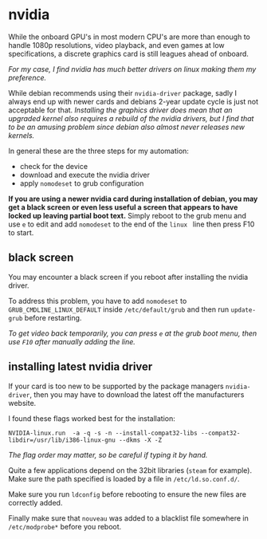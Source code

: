
# nvidia

While the onboard GPU's in most modern CPU's are more than enough to handle 1080p resolutions, video playback, and even games at low specifications, a discrete graphics card is still leagues ahead of onboard.

_For my case, I find nvidia has much better drivers on linux making them my preference._

While debian recommends using their `nvidia-driver` package, sadly I always end up with newer cards and debians 2-year update cycle is just not acceptable for that.  _Installing the graphics driver does mean that an upgraded kernel also requires a rebuild of the nvidia drivers, but I find that to be an amusing problem since debian also almost never releases new kernels._

In general these are the three steps for my automation:

- check for the device
- download and execute the nvidia driver
- apply `nomodeset` to grub configuration

**If you are using a newer nvidia card during installation of debian, you may get a black screen or even less useful a screen that appears to have locked up leaving partial boot text.**  Simply reboot to the grub menu and use `e` to edit and add `nomodeset` to the end of the `linux ` line then press F10 to start.


## black screen

You may encounter a black screen if you reboot after installing the nvidia driver.

To address this problem, you have to add `nomodeset` to `GRUB_CMDLINE_LINUX_DEFAULT` inside `/etc/default/grub` and then run `update-grub` before restarting.

_To get video back temporarily, you can press `e` at the grub boot menu, then use `F10` after manually adding the line._


## installing latest nvidia driver

If your card is too new to be supported by the package managers `nvidia-driver`, then you may have to download the latest off the manufacturers website.

I found these flags worked best for the installation:

    NVIDIA-linux.run  -a -q -s -n --install-compat32-libs --compat32-libdir=/usr/lib/i386-linux-gnu --dkms -X -Z

_The flag order may matter, so be careful if typing it by hand._

Quite a few applications depend on the 32bit libraries (`steam` for example).  Make sure the path specified is loaded by a file in `/etc/ld.so.conf.d/`.

Make sure you run `ldconfig` before rebooting to ensure the new files are correctly added.

Finally make sure that `nouveau` was added to a blacklist file somewhere in `/etc/modprobe*` before you reboot.
